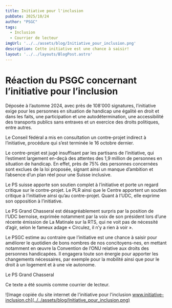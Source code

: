 ```yaml
---
title: Initiative pour l'inclusion
pubDate: 2025/10/24
author: "PSGC"
tags:
  - Inclusion
  - Courrier de lecteur
imgUrl: '../../assets/blog/Initiative_pour_inclusion.png'
description: Cette initiative est une chance à saisir!
layout: '../../layouts/BlogPost.astro'
---
```


# Réaction du PSGC concernant l’initiative pour l’inclusion 

Déposée à l’automne 2024, avec près de 108'000 signatures, l’initiative exige pour les personnes en situation de handicap une égalité en droit et dans les faits, une participation et une autodétermination, une accessibilité des transports publics sans entraves et un exercice des droits politiques, entre autres.

Le Conseil fédéral a mis en consultation un contre-projet indirect à l’initiative, procédure qui s’est terminée le 16 octobre dernier. 

Le contre-projet est jugé insuffisant par les partisans de l’initiative, qui l’estiment largement en-deçà des attentes des 1,9 million de personnes en situation de handicap. En effet, près de 75% des personnes concernées sont exclues de la loi proposée, signant ainsi un manque d’ambition et l’absence d’un plan réel pour une Suisse inclusive.

Le PS suisse apporte son soutien complet à l’initiative et porte un regard critique sur le contre-projet. Le PLR ainsi que le Centre apportent un soutien critique à l’initiative ainsi qu’au contre-projet. Quant à l’UDC, elle exprime son opposition à l’initiative.

Le PS Grand Chasseral est désagréablement surpris par la position de l’UDC bernoise, exprimée notamment par la voix de son président lors d’une récente émission de La Matinale sur la RTS, qui ne voit pas de nécessité d’agir, selon le fameux adage « Circulez, il n’y a rien à voir ». 

Le PSGC estime au contraire que l’initiative est une chance à saisir pour améliorer le quotidien de bons nombres de nos concitoyens-nes, en mettant notamment en œuvre la Convention de l’ONU relative aux droits des personnes handicapées. Il engagera toute son énergie pour apporter les changements nécessaires, par exemple pour la mobilité ainsi que pour le droit à un logement et à une vie autonome.

 Le PS Grand Chasseral

Ce texte a été soumis comme courrier de lecteur.

![Image copiée du site internet de l'initiative pour l'inclusion www.initiative-inclusion.ch](../../assets/blog/Initiative_pour_inclusion.png)





